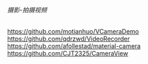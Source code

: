 ###### 摄影-拍摄视频

https://github.com/motianhuo/VCameraDemo  
https://github.com/qdrzwd/VideoRecorder  
https://github.com/afollestad/material-camera  
https://github.com/CJT2325/CameraView  
